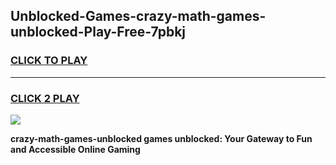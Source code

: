 
## Unblocked-Games-crazy-math-games-unblocked-Play-Free-7pbkj
<h3>
<a href="https://premium76.site?title=crazy-math-games-unblocked&ref=22A">CLICK TO PLAY</a></h3>
<hr>

<h3>
<a href="https://premium76.site?title=crazy-math-games-unblocked&ref=22A">CLICK 2 PLAY</a>
  
</h3>

<a href="https://premium76.site?title=crazy-math-games-unblocked&ref=22A"><img src="https://clearcache.store/games.png"></a>


**crazy-math-games-unblocked games unblocked: Your Gateway to Fun and Accessible Online Gaming**
